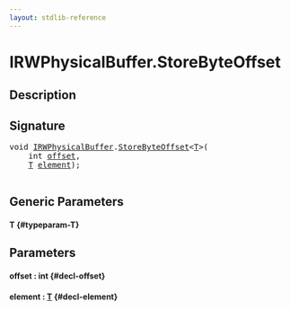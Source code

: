 ```yaml
---
layout: stdlib-reference
---
```


# IRWPhysicalBuffer\.StoreByteOffset

## Description





## Signature 

<pre>
<span class="code_keyword">void</span> <a href="/stdlib-reference/interfaces/irwphysicalbuffer-0123b/index" class="code_type">IRWPhysicalBuffer</a>.<a href="/stdlib-reference/interfaces/irwphysicalbuffer-0123b/storebyteoffset-059">StoreByteOffset</a>&lt;<a href="/stdlib-reference/interfaces/irwphysicalbuffer-0123b/storebyteoffset-059#typeparam-T" class="code_type">T</a>&gt;(
    <span class="code_keyword">int</span> <a href="/stdlib-reference/interfaces/irwphysicalbuffer-0123b/storebyteoffset-059#decl-offset" class="code_param">offset</a>,
    <a href="/stdlib-reference/interfaces/irwphysicalbuffer-0123b/storebyteoffset-059#typeparam-T" class="code_type">T</a> <a href="/stdlib-reference/interfaces/irwphysicalbuffer-0123b/storebyteoffset-059#decl-element" class="code_param">element</a>);

</pre>

## Generic Parameters

#### T {#typeparam-T}

## Parameters

#### offset  : int {#decl-offset}
#### element  : [T](/stdlib-reference/interfaces/irwphysicalbuffer-0123b/storebyteoffset-059#typeparam-T) {#decl-element}


